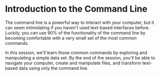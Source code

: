 # Introduction to the Command Line

The command line is a powerful way to interact with your computer, but it can seem intimidating if you haven't used text-based interfaces before. Luckily, you can use 90% of the functionality of the command line by becoming comfortable with a very small set of the most common commands.

In this session, we'll learn those common commands by exploring and manipulating a simple data set. By the end of the session, you'll be able to navigate your computer, create and manipulate files, and transform text-based data using only the command line. 
